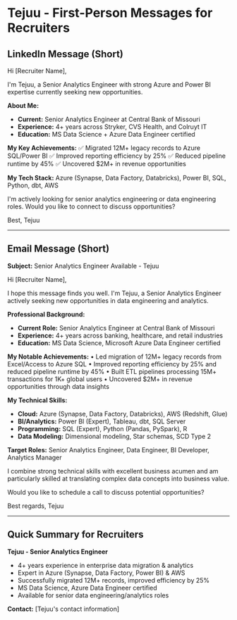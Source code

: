 # Tejuu - First-Person Messages for Recruiters

## LinkedIn Message (Short)

Hi [Recruiter Name],

I'm Tejuu, a Senior Analytics Engineer with strong Azure and Power BI expertise currently seeking new opportunities.

**About Me:**
- **Current:** Senior Analytics Engineer at Central Bank of Missouri
- **Experience:** 4+ years across Stryker, CVS Health, and Colruyt IT
- **Education:** MS Data Science + Azure Data Engineer certified

**My Key Achievements:**
✅ Migrated 12M+ legacy records to Azure SQL/Power BI
✅ Improved reporting efficiency by 25%
✅ Reduced pipeline runtime by 45%
✅ Uncovered $2M+ in revenue opportunities

**My Tech Stack:** Azure (Synapse, Data Factory, Databricks), Power BI, SQL, Python, dbt, AWS

I'm actively looking for senior analytics engineering or data engineering roles. Would you like to connect to discuss opportunities?

Best,
Tejuu

---

## Email Message (Short)

**Subject:** Senior Analytics Engineer Available - Tejuu

Hi [Recruiter Name],

I hope this message finds you well. I'm Tejuu, a Senior Analytics Engineer actively seeking new opportunities in data engineering and analytics.

**Professional Background:**
- **Current Role:** Senior Analytics Engineer at Central Bank of Missouri
- **Experience:** 4+ years across banking, healthcare, and retail industries
- **Education:** MS Data Science, Microsoft Azure Data Engineer certified

**My Notable Achievements:**
• Led migration of 12M+ legacy records from Excel/Access to Azure SQL
• Improved reporting efficiency by 25% and reduced pipeline runtime by 45%
• Built ETL pipelines processing 15M+ transactions for 1K+ global users
• Uncovered $2M+ in revenue opportunities through data insights

**My Technical Skills:**
- **Cloud:** Azure (Synapse, Data Factory, Databricks), AWS (Redshift, Glue)
- **BI/Analytics:** Power BI (Expert), Tableau, dbt, SQL Server
- **Programming:** SQL (Expert), Python (Pandas, PySpark), R
- **Data Modeling:** Dimensional modeling, Star schemas, SCD Type 2

**Target Roles:** Senior Analytics Engineer, Data Engineer, BI Developer, Analytics Manager

I combine strong technical skills with excellent business acumen and am particularly skilled at translating complex data concepts into business value.

Would you like to schedule a call to discuss potential opportunities?

Best regards,
Tejuu

---

## Quick Summary for Recruiters

**Tejuu - Senior Analytics Engineer**
- 4+ years experience in enterprise data migration & analytics
- Expert in Azure (Synapse, Data Factory, Power BI) & AWS
- Successfully migrated 12M+ records, improved efficiency by 25%
- MS Data Science, Azure Data Engineer certified
- Available for senior data engineering/analytics roles

**Contact:** [Tejuu's contact information]
